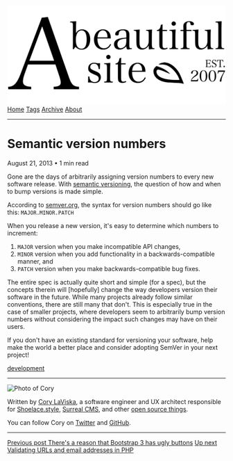 <a href="../../index.html" class="header-link"><img src="../../images/logos/wordmark.svg" alt="A Beautiful Site" class="wordmark" /></a> <a href="../../index.html" class="nav-item">Home</a> <a href="../../tags/index.html" class="nav-item">Tags</a> <a href="../index.html" class="nav-item">Archive</a> <a href="../../about/index.html" class="nav-item">About</a>

---

# Semantic version numbers

August 21, 2013 • 1 min read

Gone are the days of arbitrarily assigning version numbers to every new software release. With [semantic versioning](http://semver.org/), the question of how and when to bump versions is made simple.

According to [semver.org](http://semver.org/), the syntax for version numbers should go like this: `MAJOR.MINOR.PATCH`

When you release a new version, it's easy to determine which numbers to increment:

1.  `MAJOR` version when you make incompatible API changes,
2.  `MINOR` version when you add functionality in a backwards-compatible manner, and
3.  `PATCH` version when you make backwards-compatible bug fixes.

The entire spec is actually quite short and simple (for a spec), but the concepts therein will \[hopefully\] change the way developers version their software in the future. While many projects already follow similar conventions, there are still many that don't. This is especially true in the case of smaller projects, where developers seem to arbitrarily bump version numbers without considering the impact such changes may have on their users.

If you don't have an existing standard for versioning your software, help make the world a better place and consider adopting SemVer in your next project!

<a href="../../tags/development/index.html" class="post-tag">development</a>

---

<img src="http://0.gravatar.com/avatar/bf1b3b95fd5b096a3592247c29667b33?s=512" alt="Photo of Cory" class="avatar avatar-small" />

Written by [Cory LaViska](../../index-4.html), a software engineer and UX architect responsible for [Shoelace.style](https://shoelace.style/), [Surreal CMS](https://www.surrealcms.com/), and other [open source things](https://github.com/claviska).

You can follow Cory on [Twitter](https://twitter.com/bgooonz) and [GitHub](https://github.com/claviska).

---

<a href="../theres-a-reason-that-bootstrap-3-has-ugly-buttons/index.html" class="post-nav-previous"><span class="small">Previous post</span> There's a reason that Bootstrap 3 has ugly buttons</a> <a href="../validating-urls-and-email-addresses-in-php/index.html" class="post-nav-next"><span class="small">Up next</span> Validating URLs and email addresses in PHP</a>
